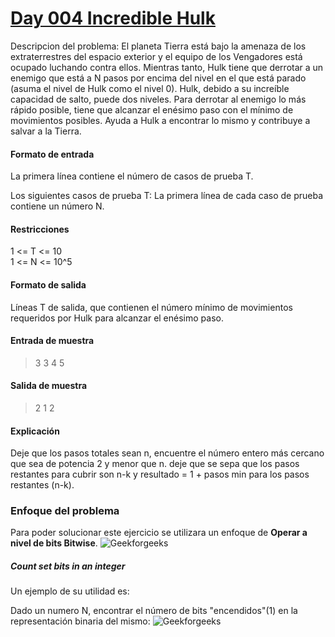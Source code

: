
# [Day 004 Incredible Hulk](https://hack.codingblocks.com/app/practice/6/1038/problem)

Descripcion del problema:
El planeta Tierra está bajo la amenaza de los extraterrestres del espacio exterior y el equipo de los Vengadores está ocupado luchando contra ellos. Mientras tanto, Hulk tiene que derrotar a un enemigo que está a N pasos por encima del nivel en el que está parado (asuma el nivel de Hulk como el nivel 0). Hulk, debido a su increíble capacidad de salto, puede dos niveles. Para derrotar al enemigo lo más rápido posible, tiene que alcanzar el enésimo paso con el mínimo de movimientos posibles. Ayuda a Hulk a encontrar lo mismo y contribuye a salvar a la Tierra.

#### Formato de entrada 

La primera línea contiene el número de casos de prueba T. 

Los siguientes casos de prueba T: La primera línea de cada caso de prueba contiene un número N. 

#### Restricciones

1 <= T <= 10  
1 <= N <= 10^5

#### Formato de salida 

Líneas T de salida, que contienen el número mínimo de movimientos requeridos por Hulk para alcanzar el enésimo paso.

#### Entrada de muestra
> 3
>3
>4
>5
#### Salida de muestra
> 2
> 1
> 2
#### Explicación

Deje que los pasos totales sean n, encuentre el número entero más cercano que sea de potencia 2 y menor que n. deje que se sepa que los pasos restantes para cubrir son n-k y resultado = 1 + pasos min para los pasos restantes (n-k).



### Enfoque del problema
Para poder solucionar este ejercicio se utilizara un enfoque de **Operar a nivel de bits Bitwise**. 
![Geekforgeeks](https://www.geeksforgeeks.org/wp-content/uploads/Operators-In-C.png)
##### Count set bits in an integer
Un ejemplo de su utilidad es:

Dado un numero N, encontrar el número de bits "encendidos"(1) en la representación binaria del mismo:
![Geekforgeeks](https://www.geeksforgeeks.org/wp-content/uploads/setbit.png)

```c++

```
<!--stackedit_data:
eyJoaXN0b3J5IjpbMTY1MjI0MTQwNywtNDUwMTg4MjAsLTE3NT
U4ODE4NzksMTQ5NDA2NDE2NiwxMzE5ODg0MDg4LC0xNTcwNTM3
NjU2LC0xMjA2OTAxMjk1LDczMDk5ODExNl19
-->